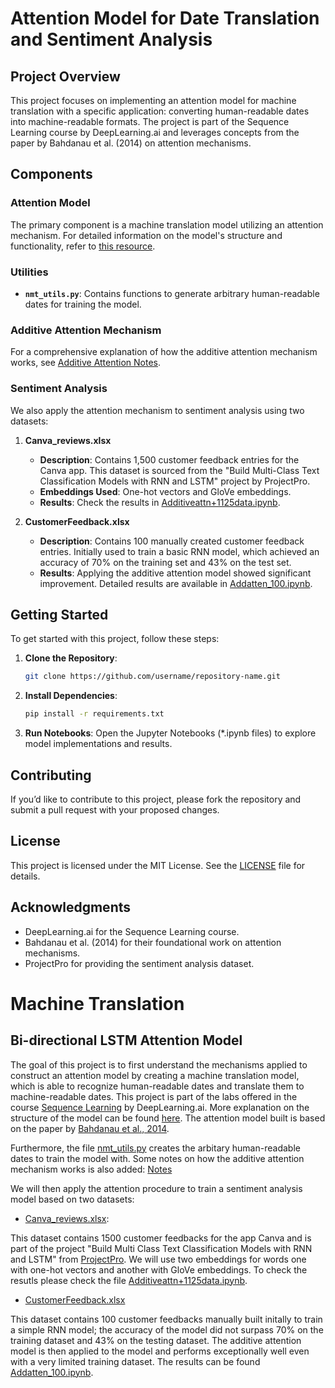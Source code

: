 # Attention Model for Date Translation and Sentiment Analysis

## Project Overview

This project focuses on implementing an attention model for machine translation with a specific application: converting human-readable dates into machine-readable formats. The project is part of the Sequence Learning course by DeepLearning.ai and leverages concepts from the paper by Bahdanau et al. (2014) on attention mechanisms.

## Components

### Attention Model

The primary component is a machine translation model utilizing an attention mechanism. For detailed information on the model's structure and functionality, refer to [this resource](link-to-resource).

### Utilities

- **`nmt_utils.py`**: Contains functions to generate arbitrary human-readable dates for training the model.

### Additive Attention Mechanism

For a comprehensive explanation of how the additive attention mechanism works, see [Additive Attention Notes](link-to-notes).

### Sentiment Analysis

We also apply the attention mechanism to sentiment analysis using two datasets:

1. **Canva_reviews.xlsx**
   - **Description**: Contains 1,500 customer feedback entries for the Canva app. This dataset is sourced from the "Build Multi-Class Text Classification Models with RNN and LSTM" project by ProjectPro.
   - **Embeddings Used**: One-hot vectors and GloVe embeddings.
   - **Results**: Check the results in [Additiveattn+1125data.ipynb](link-to-notebook).

2. **CustomerFeedback.xlsx**
   - **Description**: Contains 100 manually created customer feedback entries. Initially used to train a basic RNN model, which achieved an accuracy of 70% on the training set and 43% on the test set.
   - **Results**: Applying the additive attention model showed significant improvement. Detailed results are available in [Addatten_100.ipynb](link-to-notebook).

## Getting Started

To get started with this project, follow these steps:

1. **Clone the Repository**:
   ```bash
   git clone https://github.com/username/repository-name.git

2. **Install Dependencies**:
   ```bash
   pip install -r requirements.txt

3. **Run Notebooks**:
   Open the Jupyter Notebooks (*.ipynb files) to explore model implementations and results.
## Contributing

If you’d like to contribute to this project, please fork the repository and submit a pull request with your proposed changes.

## License

This project is licensed under the MIT License. See the [LICENSE](link-to-license) file for details.

## Acknowledgments

- DeepLearning.ai for the Sequence Learning course.
- Bahdanau et al. (2014) for their foundational work on attention mechanisms.
- ProjectPro for providing the sentiment analysis dataset.






























# Machine Translation 
## Bi-directional LSTM Attention Model 
 
The goal of this project is to first understand the mechanisms applied to construct an attention model by creating a machine translation model, which is able to recognize human-readable dates and translate them to machine-readable dates. This project is part of the labs offered in the course [Sequence Learning](https://www.coursera.org/learn/nlp-sequence-models ) by DeepLearning.ai. More explanation on the structure of the model can be found [here](Machine_translation.ipynb/). The attention model built is based on the paper by [Bahdanau et al., 2014](https://doi.org/10.48550/arXiv.1409.0473). 

Furthermore, the file [nmt_utils.py](nmt_utils.py/) creates the arbitary human-readable dates to train the model with. Some notes on how the additive attention mechanism works is also added: [Notes](Notes.pdf)

We will then apply the attention procedure to train a sentiment analysis model based on two datasets: 
- [Canva_reviews.xlsx](Canva_reviews.xlsx/): 

This dataset contains 1500 customer feedbacks for the app Canva and is part of the project "Build Multi Class Text Classification Models with RNN and LSTM" from [ProjectPro](https://www.projectpro.io/). We will use two embeddings for words one with one-hot vectors and another with GloVe embeddings. To check the resutls please check the file [Additiveattn+1125data.ipynb](Additiveattn+1125data.ipynb/). 

- [CustomerFeedback.xlsx](CustomerFeedback.xlsx/)

This dataset contains 100 customer feedbacks manually built initally to train a simple RNN model; the accuracy of the model did not surpass 70% on the training dataset and 43% on the testing dataset. The additive attention model is then applied to the model and performs exceptionally well even with a very limited training dataset. The results can be found [Addatten_100.ipynb](Addatten_100.ipynb/).




